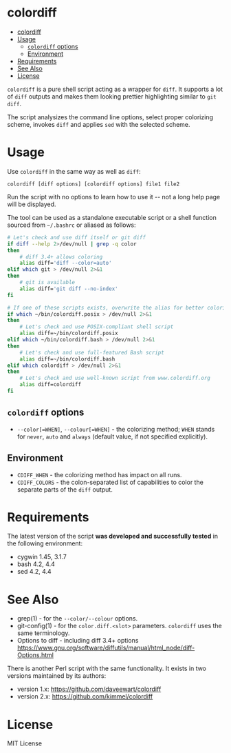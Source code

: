 # colordiff

<!-- md-toc-begin -->
* [colordiff](#colordiff)
* [Usage](#usage)
  * [`colordiff` options](#colordiff-options)
  * [Environment](#environment)
* [Requirements](#requirements)
* [See Also](#see-also)
* [License](#license)
<!-- md-toc-end -->

`colordiff` is a pure shell script acting as a wrapper for `diff`. It supports a lot of `diff` outputs and makes them looking prettier highlighting similar to `git diff`.

The script analysizes the command line options, select proper colorizing scheme, invokes `diff` and applies `sed` with the selected scheme.

# Usage

Use `colordiff` in the same way as well as `diff`:

```
colordiff [diff options] [colordiff options] file1 file2
```

Run the script with no options to learn how to use it -- not a long help page will be displayed.

The tool can be used as a standalone executable script or a shell function sourced from `~/.bashrc` or aliased as follows:

```sh
# Let's check and use diff itself or git diff
if diff --help 2>/dev/null | grep -q color
then
	# diff 3.4+ allows coloring
	alias diff='diff --color=auto'
elif which git > /dev/null 2>&1
then
	# git is available
	alias diff='git diff --no-index'
fi

# If one of these scripts exists, overwrite the alias for better colorizing
if which ~/bin/colordiff.posix > /dev/null 2>&1
then
	# Let's check and use POSIX-compliant shell script
	alias diff=~/bin/colordiff.posix
elif which ~/bin/colordiff.bash > /dev/null 2>&1
then
	# Let's check and use full-featured Bash script
	alias diff=~/bin/colordiff.bash
elif which colordiff > /dev/null 2>&1
then
	# Let's check and use well-known script from www.colordiff.org
	alias diff=colordiff
fi
```

## `colordiff` options

* `--color[=WHEN]`, `--colour[=WHEN]` - the colorizing method; `WHEN` stands for `never`, `auto` and `always` (default value, if not specified explicitly).

## Environment

* `CDIFF_WHEN` - the colorizing method has impact on all runs.
* `CDIFF_COLORS` - the colon-separated list of capabilities to color the separate parts of the `diff` output.

# Requirements

The latest version of the script __was developed and successfully tested__ in the following environment:

* cygwin 1.45, 3.1.7
* bash 4.2, 4.4
* sed 4.2, 4.4

# See Also

* grep(1) - for the `--color/--colour` options.
* git-config(1) - for the `color.diff.<slot>` parameters. `colordiff` uses the same terminology.
* Options to diff - including diff 3.4+ options https://www.gnu.org/software/diffutils/manual/html_node/diff-Options.html

There is another Perl script with the same functionality. It exists in two versions maintained by its authors:

* version 1.x: https://github.com/daveewart/colordiff
* version 2.x: https://github.com/kimmel/colordiff

# License

MIT License
